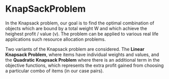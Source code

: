 # KnapSackProblem
In the Knapsack problem, our goal is to find the optimal combination of objects which are bound by a total weight W and which achieve the heighest profit / value (v). The problem can be applied to various real life applications such resource allocation problems.

Two variants of the Knapsack problem are considered. The **Linear Knapsack Problem**, where items have individual weights and values, and the **Quadratic Knapsack Problem** where there is an additional term in the objective functions, which represents the extra profit gained from choosing a particular combo of items (in our case pairs). 
